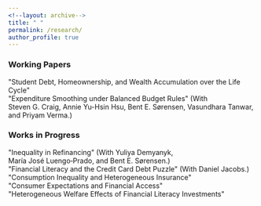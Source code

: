 ```yaml
---
<!--layout: archive-->
title: " "
permalink: /research/
author_profile: true
---
```


### Working Papers

"Student Debt, Homeownership, and Wealth Accumulation over the Life Cycle" <br>
"Expenditure Smoothing under Balanced Budget Rules" 
(With Steven&nbsp;G.&nbsp;Craig, Annie&nbsp;Yu-Hsin&nbsp;Hsu, Bent&nbsp;E.&nbsp;S&oslash;rensen, Vasundhara&nbsp;Tanwar, and Priyam&nbsp;Verma.)

### Works in Progress

"Inequality in Refinancing" (With Yuliya&nbsp;Demyanyk, Mar&iacute;a&nbsp;Jos&eacute;&nbsp;Luengo&#8209;Prado, and Bent&nbsp;E.&nbsp;S&oslash;rensen.) <br>
"Financial Literacy and the Credit Card Debt Puzzle" (With Daniel&nbsp;Jacobs.) <br>
"Consumption Inequality and Heterogeneous Insurance" <br>
"Consumer Expectations and Financial Access" <br>
"Heterogeneous Welfare Effects of Financial Literacy Investments" <br>